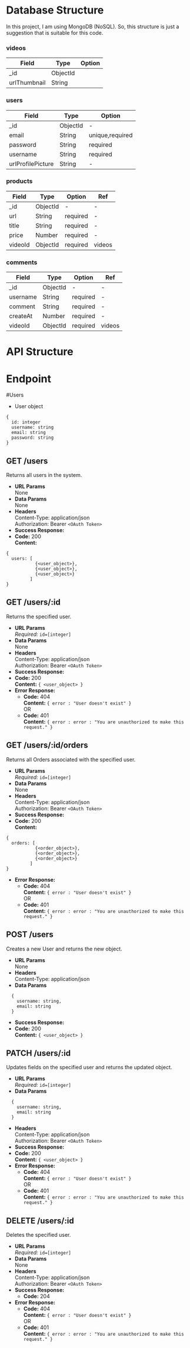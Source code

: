 # Database Structure
In this project, I am using MongoDB (NoSQL). So, this structure is just a suggestion that is suitable for this code.

### videos
|Field       |Type    |Option         |
|------------|--------|---------------|
|_id         |ObjectId|               |
|urlThumbnail|String  |               |

### users
|Field            |Type    |Option         |
|-----------------|--------|---------------|
|_id              |ObjectId|-              |
|email            |String  |unique,required|
|password         |String  |required       |
|username         |String  |required       |
|urlProfilePicture|String  |-              |

### products
|Field       |Type    |Option  |Ref   |
|------------|--------|--------|------|
|_id         |ObjectId|    -   |-     |
|url         |String  |required| -    |
|title       |String  |required|  -   |
|price       |Number  |required|   -  |
|videoId     |ObjectId|required|videos|

### comments
|Field       |Type    |Option  |Ref   |
|------------|--------|--------|------|
|_id         |ObjectId|    -   |-     |
|username    |String  |required| -    |
|comment     |String  |required|  -   |
|createAt    |Number  |required|   -  |
|videoId     |ObjectId|required|videos|

# API Structure

# Endpoint 
#Users
* User object
```
{
  id: integer
  username: string
  email: string
  password: string
}
```
**GET /users**
----
  Returns all users in the system.
* **URL Params**  
  None
* **Data Params**  
  None
* **Headers**  
  Content-Type: application/json  
  Authorization: Bearer `<OAuth Token>`
* **Success Response:**  
* **Code:** 200  
  **Content:**  
```
{
  users: [
           {<user_object>},
           {<user_object>},
           {<user_object>}
         ]
}
```

**GET /users/:id**
----
  Returns the specified user.
* **URL Params**  
  *Required:* `id=[integer]`
* **Data Params**  
  None
* **Headers**  
  Content-Type: application/json  
  Authorization: Bearer `<OAuth Token>`
* **Success Response:** 
* **Code:** 200  
  **Content:**  `{ <user_object> }` 
* **Error Response:**  
  * **Code:** 404  
  **Content:** `{ error : "User doesn't exist" }`  
  OR  
  * **Code:** 401  
  **Content:** `{ error : error : "You are unauthorized to make this request." }`

**GET /users/:id/orders**
----
  Returns all Orders associated with the specified user.
* **URL Params**  
  *Required:* `id=[integer]`
* **Data Params**  
  None
* **Headers**  
  Content-Type: application/json  
  Authorization: Bearer `<OAuth Token>`
* **Success Response:**  
* **Code:** 200  
  **Content:**  
```
{
  orders: [
           {<order_object>},
           {<order_object>},
           {<order_object>}
         ]
}
```
* **Error Response:**  
  * **Code:** 404  
  **Content:** `{ error : "User doesn't exist" }`  
  OR  
  * **Code:** 401  
  **Content:** `{ error : error : "You are unauthorized to make this request." }`

**POST /users**
----
  Creates a new User and returns the new object.
* **URL Params**  
  None
* **Headers**  
  Content-Type: application/json  
* **Data Params**  
```
  {
    username: string,
    email: string
  }
```
* **Success Response:**  
* **Code:** 200  
  **Content:**  `{ <user_object> }` 

**PATCH /users/:id**
----
  Updates fields on the specified user and returns the updated object.
* **URL Params**  
  *Required:* `id=[integer]`
* **Data Params**  
```
  {
  	username: string,
    email: string
  }
```
* **Headers**  
  Content-Type: application/json  
  Authorization: Bearer `<OAuth Token>`
* **Success Response:** 
* **Code:** 200  
  **Content:**  `{ <user_object> }`  
* **Error Response:**  
  * **Code:** 404  
  **Content:** `{ error : "User doesn't exist" }`  
  OR  
  * **Code:** 401  
  **Content:** `{ error : error : "You are unauthorized to make this request." }`

**DELETE /users/:id**
----
  Deletes the specified user.
* **URL Params**  
  *Required:* `id=[integer]`
* **Data Params**  
  None
* **Headers**  
  Content-Type: application/json  
  Authorization: Bearer `<OAuth Token>`
* **Success Response:** 
  * **Code:** 204 
* **Error Response:**  
  * **Code:** 404  
  **Content:** `{ error : "User doesn't exist" }`  
  OR  
  * **Code:** 401  
  **Content:** `{ error : error : "You are unauthorized to make this request." }`